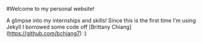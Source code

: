 #Welcome to my personal website!

A glimpse into my internships and skills!
Since this is the first time I'm using Jekyll I borrowed some code off [Brittany Chiang] (https://github.com/bchiang7) :)